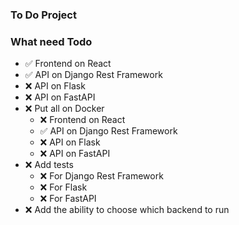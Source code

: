 ### To Do Project

### What need Todo
- ✅ Frontend on React
- ✅ API on Django Rest Framework
- ❌ API on Flask
- ❌ API on FastAPI
- ❌ Put all on Docker
  - ❌ Frontend on React
  - ✅ API on Django Rest Framework
  - ❌ API on Flask
  - ❌ API on FastAPI
- ❌ Add tests
  - ❌ For Django Rest Framework
  - ❌ For Flask
  - ❌ For FastAPI
- ❌ Add the ability to choose which backend to run
